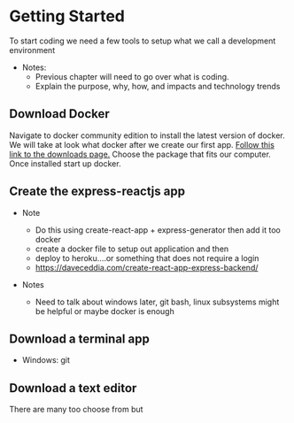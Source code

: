 


# Getting Started
To start coding we need a few tools to setup what we call a development environment 
* Notes:
    * Previous chapter will need to go over what is coding. 
    * Explain the purpose, why, how, and impacts and technology trends



## Download Docker
Navigate to docker community edition to install the latest version of docker. We will take at look what docker after we create our first app. [Follow this link to the downloads page.](https://www.docker.com/community-edition) Choose the package that fits our computer. Once installed start up docker.

## Create the express-reactjs app

* Note
    * Do this using create-react-app + express-generator then add it too docker
    * create a docker file to setup out application and then
    * deploy to heroku....or something that does not require a login
    * https://daveceddia.com/create-react-app-express-backend/
    
* Notes
    * Need to talk about windows later, git bash, linux subsystems might be helpful or maybe docker is enough
    
    
## Download a terminal app

* Windows: git

## Download a text editor
There are many too choose from but






